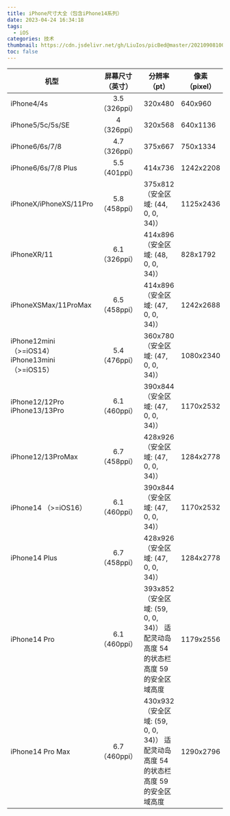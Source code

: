 ```yaml
---
title: iPhone尺寸大全（包含iPhone14系列）
date: 2023-04-24 16:34:18
tags:
  - iOS
categories: 技术
thumbnail: https://cdn.jsdelivr.net/gh/LiuIos/picBed@master/20210908100948.png
toc: false
---
```




| 机型                                            | 屏幕尺寸（英寸） | 分辨率（pt）                                                 | 像素（pixel） | 图片后缀 |
| ----------------------------------------------- | :--------------: | ------------------------------------------------------------ | ------------- | :------- |
| iPhone4/4s                                      |  3.5（326ppi）   | 320x480                                                      | 640x960       | @2x      |
| iPhone5/5c/5s/SE                                |  4  （326ppi）   | 320x568                                                      | 640x1136      | @2x      |
| iPhone6/6s/7/8                                  |  4.7 （326ppi）  | 375x667                                                      | 750x1334      | @2x      |
| iPhone6/6s/7/8 Plus                             |  5.5 （401ppi）  | 414x736                                                      | 1242x2208     | @3x      |
| iPhoneX/iPhoneXS/11Pro                          |  5.8（458ppi）   | 375x812 （安全区域: (44, 0, 0, 34)）                         | 1125x2436     | @3x      |
| iPhoneXR/11                                     |  6.1（326ppi）   | 414x896 （安全区域: (48, 0, 0, 34)）                         | 828x1792      | @2x      |
| iPhoneXSMax/11ProMax                            |  6.5（458ppi）   | 414x896（安全区域: (47, 0, 0, 34)）                          | 1242x2688     | @3x      |
| iPhone12mini（>=iOS14） iPhone13mini（>=iOS15） |  5.4（476ppi）   | 360x780 （安全区域: (47, 0, 0, 34)）                         | 1080x2340     | @3x      |
| iPhone12/12Pro iPhone13/13Pro                   |  6.1（460ppi）   | 390x844 （安全区域: (47, 0, 0, 34)）                         | 1170x2532     | @3x      |
| iPhone12/13ProMax                               |  6.7（458ppi）   | 428x926 （安全区域: (47, 0, 0, 34)）                         | 1284x2778     | @3x      |
| iPhone14 （>=iOS16）                            |  6.1（460ppi）   | 390x844 （安全区域: (47, 0, 0, 34)）                         | 1170x2532     | @3x      |
| iPhone14 Plus                                   |  6.7（458ppi）   | 428x926 （安全区域: (47, 0, 0, 34)）                         | 1284x2778     | @3x      |
| iPhone14 Pro                                    |  6.1（460ppi）   | 393x852（安全区域: (59, 0, 0, 34)）  适配灵动岛高度  54的状态栏高度  59的安全区域高度 | 1179x2556     | @3x      |
| iPhone14 Pro Max                                |  6.7（460ppi）   | 430x932（安全区域: (59, 0, 0, 34)）  适配灵动岛高度 54的状态栏高度 59的安全区域高度 | 1290x2796     | @3x      |



